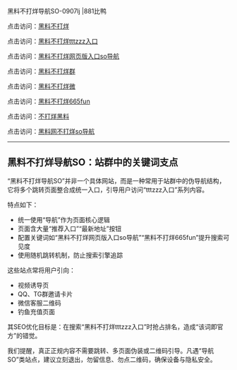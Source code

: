 黑料不打烊导航SO-0907lj |881比鸭

点击访问：<a href="https://heiliaolvzlu3.pages.dev">黑料不打烊</a>  

点击访问：<a href="https://heiliaoyvnrda.pages.dev">黑料不打烊tttzzz入口</a>  

点击访问：<a href="https://heiliaoryrhyu.pages.dev">黑料不打烊网页版入口so导航</a>  

点击访问：<a href="https://heiliaoxfe5rb.pages.dev">黑料不打烊群</a>  

点击访问：<a href="https://heiliaokof3cy.pages.dev">黑料不打烊微</a>  

点击访问：<a href="https://heiliaoxrq8i9.pages.dev">黑料不打烊665fun</a>  

点击访问：<a href="https://heiliao5s28gk.pages.dev">不打烊黑料</a>  

点击访问：<a href="https://heiliao9wsbg3.pages.dev">黑料网不打烊so导航</a>  

---

## 黑料不打烊导航SO：站群中的关键词支点

“黑料不打烊导航SO”并非一个具体网站，而是一种常用于站群中的伪导航结构，它将多个跳转页面整合成统一入口，引导用户访问“tttzzz入口”系列内容。

特点如下：
- 统一使用“导航”作为页面核心逻辑  
- 页面含大量“推荐入口”“最新地址”按钮  
- 配置关键词如“黑料不打烊网页版入口so导航”“黑料不打烊665fun”提升搜索可见度  
- 使用随机跳转机制，防止搜索引擎追踪

这些站点常将用户引向：
- 视频诱导页  
- QQ、TG群邀请卡片  
- 微信客服二维码  
- 钓鱼充值页面

其SEO优化目标是：在搜索“黑料不打烊tttzzz入口”时抢占排名，造成“该词即官方”的错觉。

我们提醒，真正正规内容不需要跳转、多页面伪装或二维码引导。凡遇“导航SO”类站点，建议立刻退出，勿留信息、勿点二维码，确保设备与隐私安全。

